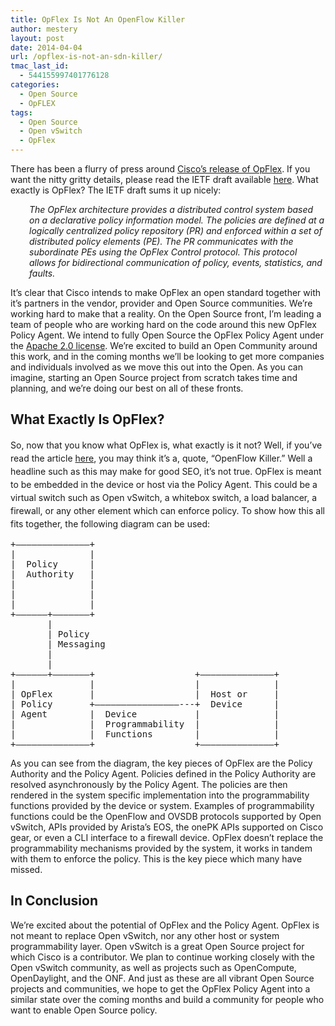 ```yaml
---
title: OpFlex Is Not An OpenFlow Killer
author: mestery
layout: post
date: 2014-04-04
url: /opflex-is-not-an-sdn-killer/
tmac_last_id:
  - 544155997401776128
categories:
  - Open Source
  - OpFLEX
tags:
  - Open Source
  - Open vSwitch
  - OpFlex
---
```

There has been a flurry of press around <a title="OpFlex" href="http://blogs.cisco.com/datacenter/introducing-opflex-a-new-standards-based-protocol-for-application-centric-infrastructure/" target="_blank">Cisco&#8217;s release of OpF<span style="text-decoration: underline;">lex</span></a>. If you want the nitty gritty details, please read the IETF draft available <a title="OpFLEX IETF Draft" href="http://tools.ietf.org/html/draft-smith-opflex-00" target="_blank">here</a>. What exactly is OpFlex? The IETF draft sums it up nicely:

<p style="padding-left: 30px;">
  <em>The OpFlex architecture provides a distributed control system based on a declarative policy information model. The policies are defined at a logically centralized policy repository (PR) and enforced within a set of distributed policy elements (PE). The PR communicates with the subordinate PEs using the OpFlex Control protocol. This protocol allows for bidirectional communication of policy, events, statistics, and faults.</em>
</p>

It&#8217;s clear that Cisco intends to make OpFlex an open standard together with it&#8217;s partners in the vendor, provider and Open Source communities. We&#8217;re working hard to make that a reality. On the Open Source front, I&#8217;m leading a team of people who are working hard on the code around this new OpFlex Policy Agent. We intend to fully Open Source the OpFlex Policy Agent under the <a title="Apache 2.0 License" href="http://www.apache.org/licenses/LICENSE-2.0.html" target="_blank">Apache 2.0 license</a>. We&#8217;re excited to build an Open Community around this work, and in the coming months we&#8217;ll be looking to get more companies and individuals involved as we move this out into the Open. As you can imagine, starting an Open Source project from scratch takes time and planning, and we&#8217;re doing our best on all of these fronts.

## What Exactly Is OpFlex?

<span style="line-height: 1.5em;">So, now that you know what OpFlex is, what exactly is it not? Well, if you&#8217;ve read the article </span><a style="line-height: 1.5em;" title="OpFlex is an SDN killer" href="http://www.networkworld.com/news/2014/040214-cisco-openflow-280282.html" target="_blank">here</a><span style="line-height: 1.5em;">, you may think it&#8217;s a, quote, &#8220;OpenFlow Killer.&#8221; Well a headline such as this may make for good SEO, it&#8217;s not true. OpFlex is meant to be embedded in the device or host via the Policy Agent. This could be a virtual switch such as Open vSwitch, a whitebox switch, a load balancer, a firewall, or any other element which can enforce policy. To show how this all fits together, the following diagram can be used:</span>

<pre>+––––––––––––––+                                
|              |                                
|  Policy      |                                
|  Authority   |                                
|              |                                
|              |                                
|              |                                
+––––––+–––––––+                                
       |                                        
       | Policy                                 
       | Messaging                              
       |                                        
       |                                        
+––––––+–––––––+                   +––––––––––––––+
|              |                   |              |
| OpFlex       |                   |  Host or     |
| Policy       +––––––––––––––––---+  Device      |
| Agent        |  Device           |              |
|              |  Programmability  |              |
|              |  Functions        |              |
+––––––––––––––+                   +––––––––––––––+</pre>

As you can see from the diagram, the key pieces of OpFlex are the Policy Authority and the Policy Agent. Policies defined in the Policy Authority are resolved asynchronously by the Policy Agent. The policies are then rendered in the system specific implementation into the programmability functions provided by the device or system. Examples of programmability functions could be the OpenFlow and OVSDB protocols supported by Open vSwitch, APIs provided by Arista&#8217;s EOS, the onePK APIs supported on Cisco gear, or even a CLI interface to a firewall device. OpFlex doesn&#8217;t replace the programmability mechanisms provided by the system, it works in tandem with them to enforce the policy. This is the key piece which many have missed.

## In Conclusion

We&#8217;re excited about the potential of OpFlex and the Policy Agent. OpFlex is not meant to replace Open vSwitch, nor any other host or system programmability layer. Open vSwitch is a great Open Source project for which Cisco is a contributor. We plan to continue working closely with the Open vSwitch community, as well as projects such as OpenCompute, OpenDaylight, and the ONF. And just as these are all vibrant Open Source projects and communities, we hope to get the OpFlex Policy Agent into a similar state over the coming months and build a community for people who want to enable Open Source policy.
